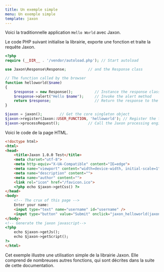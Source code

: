 ```yaml
---
title: Un exemple simple
menu: Un exemple simple
template: jaxon
---
```


Voici la traditionnelle application `Hello World` avec Jaxon.

Le code PHP suivant initialise la librairie, exporte une fonction et traite la requête Jaxon.
```php
<?php 
require (__DIR__ . '/vendor/autoload.php'); // Start autoload 

use Jaxon\Response\Response;          // and the Response class

// The function called by the browser
function helloworld($name) 
{ 
    $response = new Response();          // Instance the response class 
    $response->alert("Hello $name");     // Invoke the alert method
    return $response;                    // Return the response to the browser
}  

$jaxon = jaxon();        // Get the core singleton object   
$jaxon->register(Jaxon::USER_FUNCTION, 'helloworld'); // Register the function with Jaxon 
$jaxon->processRequest();             // Call the Jaxon processing engine  
```

Voici le code de la page HTML.
```html
<!doctype html>
<html>
<head>
    <title>Jaxon 1.0.0 Test</title>
    <meta charset="utf-8">
    <meta http-equiv="X-UA-Compatible" content="IE=edge">
    <meta name="viewport" content="width=device-width, initial-scale=1">
    <meta name="description" content="">
    <meta name="author" content="">
    <link rel="icon" href="/favicon.ico">
    <?php echo $jaxon->getCss() ?>    
</head>
<body>
    <!-- The crux of this page -->
    Enter your name:
    <input type="text" name="username" id="username" />
    <input type="button" value="Submit" onclick="jaxon_helloworld(jaxon.$('username').value);return false;" />
</body>
<!-- Generate the jaxon javascript-->
<?php
    echo $jaxon->getJs();
    echo $jaxon->getScript();
?>    
</html>
```

Cet exemple illustre une utilisation simple de la librairie Jaxon.
Elle comprend de nombreuses autres fonctions, qui sont décrites dans la suite de cette documentation.
